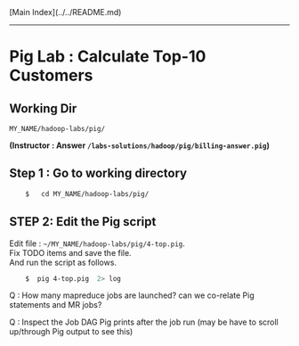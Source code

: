 <link rel='stylesheet' href='../../assets/css/main.css'/>
[Main Index](../../README.md)

-----

# Pig Lab : Calculate Top-10 Customers

## Working Dir
`MY_NAME/hadoop-labs/pig/`

**(Instructor : Answer  `/labs-solutions/hadoop/pig/billing-answer.pig`)**

## Step 1 : Go to working directory
```bash
    $   cd MY_NAME/hadoop-labs/pig/
```

## STEP 2:  Edit the Pig script
Edit file :    `~/MY_NAME/hadoop-labs/pig/4-top.pig`.  
Fix TODO items and save the file.   
And run the script as follows.

```bash
    $  pig 4-top.pig  2> log
```


Q : How many mapreduce jobs are launched?
    can we co-relate Pig statements and MR jobs?

Q : Inspect the Job DAG Pig prints after the job run
(may be have to scroll up/through Pig output to see this)
